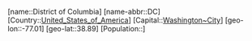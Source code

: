 ﻿---
location: [38.89,-77.01]
type: State
tags:
- geo/State


SpocWebEntityId: 36034
isDeleted: false
confidential: public

---
[name::District of Columbia]
[name-abbr::DC]
[Country::[United_States_of_America](geo/Continent/North-America/United_States_of_America.md)]
[Capital::[Washington~City](geo/Continent/North-America/United_States_of_America/District_of_Columbia/Washington~City.md)]
[geo-lon::-77.01]
[geo-lat::38.89]
[Population::]

